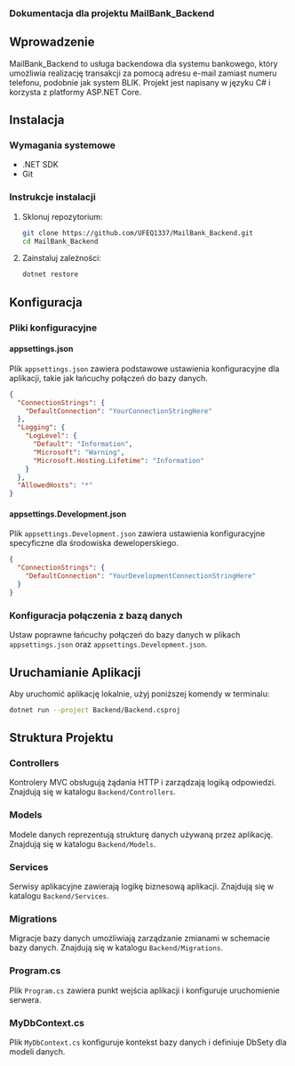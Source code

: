 ### Dokumentacja dla projektu MailBank_Backend

## Wprowadzenie

MailBank_Backend to usługa backendowa dla systemu bankowego, który umożliwia realizację transakcji za pomocą adresu e-mail zamiast numeru telefonu, podobnie jak system BLIK. Projekt jest napisany w języku C# i korzysta z platformy ASP.NET Core.

## Instalacja

### Wymagania systemowe

- .NET SDK
- Git

### Instrukcje instalacji

1. Sklonuj repozytorium:
   ```sh
   git clone https://github.com/UFEQ1337/MailBank_Backend.git
   cd MailBank_Backend
   ```

2. Zainstaluj zależności:
   ```sh
   dotnet restore
   ```

## Konfiguracja

### Pliki konfiguracyjne

#### appsettings.json

Plik `appsettings.json` zawiera podstawowe ustawienia konfiguracyjne dla aplikacji, takie jak łańcuchy połączeń do bazy danych.

```json
{
  "ConnectionStrings": {
    "DefaultConnection": "YourConnectionStringHere"
  },
  "Logging": {
    "LogLevel": {
      "Default": "Information",
      "Microsoft": "Warning",
      "Microsoft.Hosting.Lifetime": "Information"
    }
  },
  "AllowedHosts": "*"
}
```

#### appsettings.Development.json

Plik `appsettings.Development.json` zawiera ustawienia konfiguracyjne specyficzne dla środowiska deweloperskiego.

```json
{
  "ConnectionStrings": {
    "DefaultConnection": "YourDevelopmentConnectionStringHere"
  }
}
```

### Konfiguracja połączenia z bazą danych

Ustaw poprawne łańcuchy połączeń do bazy danych w plikach `appsettings.json` oraz `appsettings.Development.json`.

## Uruchamianie Aplikacji

Aby uruchomić aplikację lokalnie, użyj poniższej komendy w terminalu:

```sh
dotnet run --project Backend/Backend.csproj
```

## Struktura Projektu

### Controllers

Kontrolery MVC obsługują żądania HTTP i zarządzają logiką odpowiedzi. Znajdują się w katalogu `Backend/Controllers`.

### Models

Modele danych reprezentują strukturę danych używaną przez aplikację. Znajdują się w katalogu `Backend/Models`.

### Services

Serwisy aplikacyjne zawierają logikę biznesową aplikacji. Znajdują się w katalogu `Backend/Services`.

### Migrations

Migracje bazy danych umożliwiają zarządzanie zmianami w schemacie bazy danych. Znajdują się w katalogu `Backend/Migrations`.

### Program.cs

Plik `Program.cs` zawiera punkt wejścia aplikacji i konfiguruje uruchomienie serwera.

### MyDbContext.cs

Plik `MyDbContext.cs` konfiguruje kontekst bazy danych i definiuje DbSety dla modeli danych.



